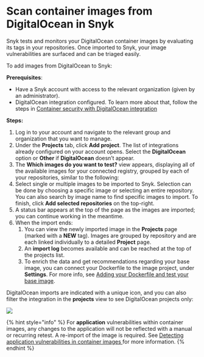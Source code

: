 # Scan container images from DigitalOcean in Snyk

Snyk tests and monitors your DigitalOcean container images by evaluating its tags in your repositories. Once imported to Snyk, your image vulnerabilities are surfaced and can be triaged easily.

To add images from DigitalOcean to Snyk:

**Prerequisites**:

* Have a Snyk account with access to the relevant organization (given by an administrator).
* DigitalOcean integration configured. To learn more about that, follow the steps in [Container security with DigitalOcean integration](https://docs.snyk.io/snyk-container/image-scanning-library/digitalocean-image-scanning/container-security-with-digitalocean-integration)

**Steps:**

1. Log in to your account and navigate to the relevant group and organization that you want to manage.
2. Under the **Projects** tab, click **Add project**. The list of integrations already configured on your account opens. Select the **DigitalOcean** option or **Other** if **DigitalOcean** doesn’t appear.
3. The **Which images do you want to test?** view appears, displaying all of the available images for your connected registry, grouped by each of your repositories, similar to the following:
4. Select single or multiple images to be imported to Snyk. Selection can be done by choosing a specific image or selecting an entire repository. You can also search by image name to find specific images to import. To finish, click **Add selected repositories** on the top-right.
5. A status bar appears at the top of the page as the images are imported; you can continue working in the meantime.
6. When the import ends:
   1. You can view the newly imported image in the **Projects** page (marked with a **NEW** tag). Images are grouped by repository and are each linked individually to a detailed **Project** page.
   2. An **import log** becomes available and can be reached at the top of the projects list.
   3. To enrich the data and get recommendations regarding your base image, you can connect your Dockerfile to the image project, under **Settings**. For more info, see [Adding your Dockerfile and test your base image](../../../scan-your-dockerfile/adding-your-dockerfile-and-testing-your-base-image.md).

DigitalOcean imports are indicated with a unique icon, and you can also filter the integration in the **projects** view to see DigitalOcean projects only:

![](../../../../.gitbook/assets/mceclip0-11-.png)

{% hint style="info" %}
For **application** vulnerabilities within container images, any changes to the application will not be reflected with a manual or recurring retest. A re-import of the image is required. See [Detecting application vulnerabilities in container images ](../../../getting-around-the-snyk-container-ui/detecting-application-vulnerabilities-in-container-images/)for more information.
{% endhint %}
